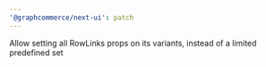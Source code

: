 ```yaml
---
'@graphcommerce/next-ui': patch
---
```


Allow setting all RowLinks props on its variants, instead of a limited predefined set
